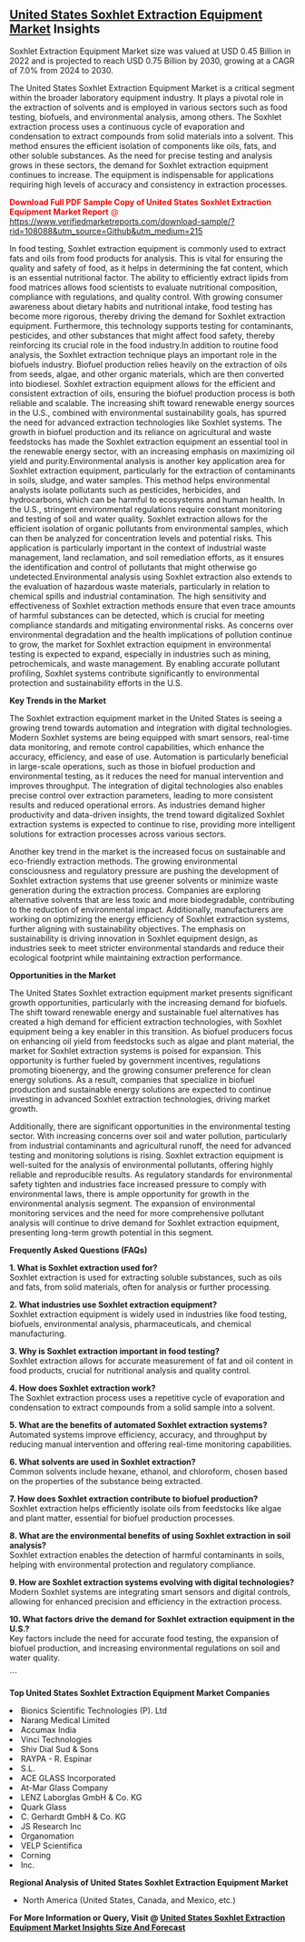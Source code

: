 <h2><a href="https://www.verifiedmarketreports.com/download-sample/?rid=108088&amp;utm_source=Github&amp;utm_medium=215" target="_blank">United States Soxhlet Extraction Equipment Market</a> Insights</h2><p>Soxhlet Extraction Equipment Market size was valued at USD 0.45 Billion in 2022 and is projected to reach USD 0.75 Billion by 2030, growing at a CAGR of 7.0% from 2024 to 2030.</p><p><p>The United States Soxhlet Extraction Equipment Market is a critical segment within the broader laboratory equipment industry. It plays a pivotal role in the extraction of solvents and is employed in various sectors such as food testing, biofuels, and environmental analysis, among others. The Soxhlet extraction process uses a continuous cycle of evaporation and condensation to extract compounds from solid materials into a solvent. This method ensures the efficient isolation of components like oils, fats, and other soluble substances. As the need for precise testing and analysis grows in these sectors, the demand for Soxhlet extraction equipment continues to increase. The equipment is indispensable for applications requiring high levels of accuracy and consistency in extraction processes. <p><span class=""><span style="color: #ff0000;"><strong>Download Full PDF Sample Copy of United States Soxhlet Extraction Equipment Market Report</strong> @ </span><a href="https://www.verifiedmarketreports.com/download-sample/?rid=108088&amp;utm_source=Github&amp;utm_medium=215" target="_blank">https://www.verifiedmarketreports.com/download-sample/?rid=108088&amp;utm_source=Github&amp;utm_medium=215</a></span></p></p><p>In food testing, Soxhlet extraction equipment is commonly used to extract fats and oils from food products for analysis. This is vital for ensuring the quality and safety of food, as it helps in determining the fat content, which is an essential nutritional factor. The ability to efficiently extract lipids from food matrices allows food scientists to evaluate nutritional composition, compliance with regulations, and quality control. With growing consumer awareness about dietary habits and nutritional intake, food testing has become more rigorous, thereby driving the demand for Soxhlet extraction equipment. Furthermore, this technology supports testing for contaminants, pesticides, and other substances that might affect food safety, thereby reinforcing its crucial role in the food industry.In addition to routine food analysis, the Soxhlet extraction technique plays an important role in the biofuels industry. Biofuel production relies heavily on the extraction of oils from seeds, algae, and other organic materials, which are then converted into biodiesel. Soxhlet extraction equipment allows for the efficient and consistent extraction of oils, ensuring the biofuel production process is both reliable and scalable. The increasing shift toward renewable energy sources in the U.S., combined with environmental sustainability goals, has spurred the need for advanced extraction technologies like Soxhlet systems. The growth in biofuel production and its reliance on agricultural and waste feedstocks has made the Soxhlet extraction equipment an essential tool in the renewable energy sector, with an increasing emphasis on maximizing oil yield and purity.Environmental analysis is another key application area for Soxhlet extraction equipment, particularly for the extraction of contaminants in soils, sludge, and water samples. This method helps environmental analysts isolate pollutants such as pesticides, herbicides, and hydrocarbons, which can be harmful to ecosystems and human health. In the U.S., stringent environmental regulations require constant monitoring and testing of soil and water quality. Soxhlet extraction allows for the efficient isolation of organic pollutants from environmental samples, which can then be analyzed for concentration levels and potential risks. This application is particularly important in the context of industrial waste management, land reclamation, and soil remediation efforts, as it ensures the identification and control of pollutants that might otherwise go undetected.Environmental analysis using Soxhlet extraction also extends to the evaluation of hazardous waste materials, particularly in relation to chemical spills and industrial contamination. The high sensitivity and effectiveness of Soxhlet extraction methods ensure that even trace amounts of harmful substances can be detected, which is crucial for meeting compliance standards and mitigating environmental risks. As concerns over environmental degradation and the health implications of pollution continue to grow, the market for Soxhlet extraction equipment in environmental testing is expected to expand, especially in industries such as mining, petrochemicals, and waste management. By enabling accurate pollutant profiling, Soxhlet systems contribute significantly to environmental protection and sustainability efforts in the U.S.<p><strong>Key Trends in the Market</strong></p><p>The Soxhlet extraction equipment market in the United States is seeing a growing trend towards automation and integration with digital technologies. Modern Soxhlet systems are being equipped with smart sensors, real-time data monitoring, and remote control capabilities, which enhance the accuracy, efficiency, and ease of use. Automation is particularly beneficial in large-scale operations, such as those in biofuel production and environmental testing, as it reduces the need for manual intervention and improves throughput. The integration of digital technologies also enables precise control over extraction parameters, leading to more consistent results and reduced operational errors. As industries demand higher productivity and data-driven insights, the trend toward digitalized Soxhlet extraction systems is expected to continue to rise, providing more intelligent solutions for extraction processes across various sectors.</p><p>Another key trend in the market is the increased focus on sustainable and eco-friendly extraction methods. The growing environmental consciousness and regulatory pressure are pushing the development of Soxhlet extraction systems that use greener solvents or minimize waste generation during the extraction process. Companies are exploring alternative solvents that are less toxic and more biodegradable, contributing to the reduction of environmental impact. Additionally, manufacturers are working on optimizing the energy efficiency of Soxhlet extraction systems, further aligning with sustainability objectives. The emphasis on sustainability is driving innovation in Soxhlet equipment design, as industries seek to meet stricter environmental standards and reduce their ecological footprint while maintaining extraction performance.</p><p><strong>Opportunities in the Market</strong></p><p>The United States Soxhlet extraction equipment market presents significant growth opportunities, particularly with the increasing demand for biofuels. The shift toward renewable energy and sustainable fuel alternatives has created a high demand for efficient extraction technologies, with Soxhlet equipment being a key enabler in this transition. As biofuel producers focus on enhancing oil yield from feedstocks such as algae and plant material, the market for Soxhlet extraction systems is poised for expansion. This opportunity is further fueled by government incentives, regulations promoting bioenergy, and the growing consumer preference for clean energy solutions. As a result, companies that specialize in biofuel production and sustainable energy solutions are expected to continue investing in advanced Soxhlet extraction technologies, driving market growth.</p><p>Additionally, there are significant opportunities in the environmental testing sector. With increasing concerns over soil and water pollution, particularly from industrial contaminants and agricultural runoff, the need for advanced testing and monitoring solutions is rising. Soxhlet extraction equipment is well-suited for the analysis of environmental pollutants, offering highly reliable and reproducible results. As regulatory standards for environmental safety tighten and industries face increased pressure to comply with environmental laws, there is ample opportunity for growth in the environmental analysis segment. The expansion of environmental monitoring services and the need for more comprehensive pollutant analysis will continue to drive demand for Soxhlet extraction equipment, presenting long-term growth potential in this segment.</p><p><strong>Frequently Asked Questions (FAQs)</strong></p><p><strong>1. What is Soxhlet extraction used for?</strong><br>Soxhlet extraction is used for extracting soluble substances, such as oils and fats, from solid materials, often for analysis or further processing.</p><p><strong>2. What industries use Soxhlet extraction equipment?</strong><br>Soxhlet extraction equipment is widely used in industries like food testing, biofuels, environmental analysis, pharmaceuticals, and chemical manufacturing.</p><p><strong>3. Why is Soxhlet extraction important in food testing?</strong><br>Soxhlet extraction allows for accurate measurement of fat and oil content in food products, crucial for nutritional analysis and quality control.</p><p><strong>4. How does Soxhlet extraction work?</strong><br>The Soxhlet extraction process uses a repetitive cycle of evaporation and condensation to extract compounds from a solid sample into a solvent.</p><p><strong>5. What are the benefits of automated Soxhlet extraction systems?</strong><br>Automated systems improve efficiency, accuracy, and throughput by reducing manual intervention and offering real-time monitoring capabilities.</p><p><strong>6. What solvents are used in Soxhlet extraction?</strong><br>Common solvents include hexane, ethanol, and chloroform, chosen based on the properties of the substance being extracted.</p><p><strong>7. How does Soxhlet extraction contribute to biofuel production?</strong><br>Soxhlet extraction helps efficiently isolate oils from feedstocks like algae and plant matter, essential for biofuel production processes.</p><p><strong>8. What are the environmental benefits of using Soxhlet extraction in soil analysis?</strong><br>Soxhlet extraction enables the detection of harmful contaminants in soils, helping with environmental protection and regulatory compliance.</p><p><strong>9. How are Soxhlet extraction systems evolving with digital technologies?</strong><br>Modern Soxhlet systems are integrating smart sensors and digital controls, allowing for enhanced precision and efficiency in the extraction process.</p><p><strong>10. What factors drive the demand for Soxhlet extraction equipment in the U.S.?</strong><br>Key factors include the need for accurate food testing, the expansion of biofuel production, and increasing environmental regulations on soil and water quality.</p>```</p><p><strong>Top United States Soxhlet Extraction Equipment Market Companies</strong></p><div data-test-id=""><p><li>Bionics Scientific Technologies (P). Ltd</li><li> Narang Medical Limited</li><li> Accumax India</li><li> Vinci Technologies</li><li> Shiv Dial Sud & Sons</li><li> RAYPA - R. Espinar</li><li> S.L.</li><li> ACE GLASS Incorporated</li><li> At-Mar Glass Company</li><li> LENZ Laborglas GmbH & Co. KG</li><li> Quark Glass</li><li> C. Gerhardt GmbH & Co. KG</li><li> JS Research Inc</li><li> Organomation</li><li> VELP Scientifica</li><li> Corning</li><li> Inc.</li></p><div><strong>Regional Analysis of&nbsp;United States Soxhlet Extraction Equipment Market</strong></div><ul><li dir="ltr"><p dir="ltr">North America&nbsp;(United States, Canada, and Mexico, etc.)</p></li></ul><p><strong>For More Information or Query, Visit @&nbsp;</strong><strong><a href="https://www.verifiedmarketreports.com/product/global-soxhlet-extraction-equipment-market-2019-by-manufacturers-regions-type-and-application-forecast-to-2024/?utm_source=Github&amp;utm_medium=215" target="_blank">United States Soxhlet Extraction Equipment Market Insights Size And Forecast</a></strong></p></div>
